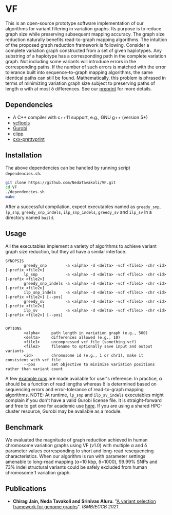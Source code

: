 VF
========================================================================

This is an open-source prototype software implementation of our algorithms for variant filtering in variation graphs. Its purpose is to reduce graph size while preserving subsequent mapping accuracy. The graph size reduction naturally benefits read-to-graph mapping algorithms. The intuition of the proposed graph reduction framework is following. Consider a complete variation graph constructed from a set of given haplotypes. Any substring of a haplotype has a corresponding path in the complete variation graph. Not including some variants will introduce errors in the corresponding paths. If the number of such errors is matched with the error tolerance built into sequence-to-graph mapping algorithms, the same identical paths can still be found. Mathematically, this problem is phrased in terms of minimizing variation graph size subject to preserving paths of length α with at most δ differences. See our [preprint](https://doi.org/10.1101/2021.02.02.429378) for more details. 

## Dependencies
- A C++ compiler with c++11 support, e.g., GNU g++ (version 5+)
- [vcftools](https://vcftools.github.io/)
- [Gurobi](https://www.gurobi.com)
- [clipp](https://github.com/muellan/clipp)
- [cxx-prettyprint](https://github.com/louisdx/cxx-prettyprint)

## Installation
The above dependencies can be handled by running script `dependencies.sh`.
```sh
git clone https://github.com/NedaTavakoli/VF.git
cd VF
./dependencies.sh
make
```

After a successful compilation, expect executables named as `greedy_snp`, `lp_snp`, `greedy_snp_indels`, `ilp_snp_indels`, `greedy_sv` and `ilp_sv` in a directory named `build`.

## Usage
All the executables implement a variety of algorithms to achieve variant graph size reduction, but they all have a similar interface.
```
SYNOPSIS
        greedy_snp        -a <alpha> -d <delta> -vcf <file1> -chr <id> [-prefix <file2>]
        lp_snp            -a <alpha> -d <delta> -vcf <file1> -chr <id> [-prefix <file2>]
        greedy_snp_indels -a <alpha> -d <delta> -vcf <file1> -chr <id> [-prefix <file2>]
        ilp_snp_indels    -a <alpha> -d <delta> -vcf <file1> -chr <id> [-prefix <file2>] [--pos]
        greedy_sv         -a <alpha> -d <delta> -vcf <file1> -chr <id> [-prefix <file2>]
        ilp_sv            -a <alpha> -d <delta> -vcf <file1> -chr <id> [-prefix <file2>] [--pos]


OPTIONS
        <alpha>     path length in variation graph (e.g., 500)
        <delta>     differences allowed (e.g., 10)
        <file1>     uncompressed vcf file (something.vcf)
        <file2>     filename to optionally save input and output variants
        <id>        chromosome id (e.g., 1 or chr1), make it consistent with vcf file
        --pos       set objective to minimize variation positions rather than variant count
```

A few [example runs](examples) are made available for user's reference. In practice, α should be a function of read lengths whereas δ is determined based on sequencing errors and error-tolerance of read-to-graph mapping algorithms. NOTE: At runtime, `lp_snp` and `ilp_sv_indels` executables might complain if you don't have a valid Gurobi license file. It is straight-forward and free to get one for academic use [here](https://www.gurobi.com/downloads/end-user-license-agreement-academic). If you are using a shared HPC-cluster resource, Gurobi may be available as a module.

## Benchmark

We evaluated the magnitude of graph reduction achieved in human chromosome variation graphs using VF (v1.0) with multiple α and δ parameter values corresponding to short and long-read resequencing characteristics. When our algorithm is run with parameter settings amenable to long-read mapping (α=10 kbp, δ=1000), 99.99% SNPs and 73% indel structural variants could be safely excluded from human chromosome 1 variation graph.

## Publications

- **Chirag Jain, Neda Tavakoli and Srinivas Aluru**. "[A variant selection framework for genome graphs](https://doi.org/10.1093/bioinformatics/btab302)". *ISMB/ECCB 2021*.
